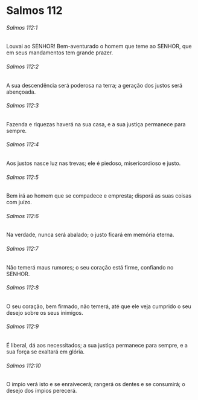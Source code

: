 # Salmos 112

###### Salmos 112:1

Louvai ao SENHOR! Bem-aventurado o homem que teme ao SENHOR, que em seus mandamentos tem grande prazer.

###### Salmos 112:2

A sua descendência será poderosa na terra; a geração dos justos será abençoada.

###### Salmos 112:3

Fazenda e riquezas haverá na sua casa, e a sua justiça permanece para sempre.

###### Salmos 112:4

Aos justos nasce luz nas trevas; ele é piedoso, misericordioso e justo.

###### Salmos 112:5

Bem irá ao homem que se compadece e empresta; disporá as suas coisas com juízo.

###### Salmos 112:6

Na verdade, nunca será abalado; o justo ficará em memória eterna.

###### Salmos 112:7

Não temerá maus rumores; o seu coração está firme, confiando no SENHOR.

###### Salmos 112:8

O seu coração, bem firmado, não temerá, até que ele veja cumprido o seu desejo sobre os seus inimigos.

###### Salmos 112:9

É liberal, dá aos necessitados; a sua justiça permanece para sempre, e a sua força se exaltará em glória.

###### Salmos 112:10

O ímpio verá isto e se enraivecerá; rangerá os dentes e se consumirá; o desejo dos ímpios perecerá.

